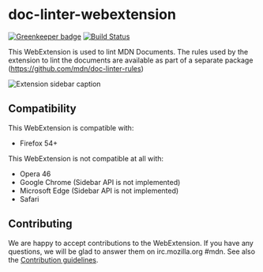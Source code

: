 # doc-linter-webextension

[![Greenkeeper badge](https://badges.greenkeeper.io/mdn/doc-linter-webextension.svg)](https://greenkeeper.io/) [![Build Status](https://travis-ci.org/mdn/doc-linter-webextension.svg?branch=master)](https://travis-ci.org/mdn/doc-linter-webextension)

This WebExtension is used to lint MDN Documents.
The rules used by the extension to lint the documents are available as part of a separate package (https://github.com/mdn/doc-linter-rules)

![Extension sidebar caption](https://github.com/mdn/doc-linter-webextension/blob/master/sidebar.png)

## Compatibility
This WebExtension is compatible with:

  - Firefox 54+

This WebExtension is not compatible at all with:

  - Opera 46
  - Google Chrome (Sidebar API is not implemented)
  - Microsoft Edge (Sidebar API is not implemented)
  - Safari

## Contributing

We are happy to accept contributions to the WebExtension. If you have any questions, we will be glad to answer them on irc.mozilla.org #mdn.
See also the [Contribution guidelines](https://github.com/mdn/doc-linter-webextension/blob/master/CONTRIBUTING.md).
